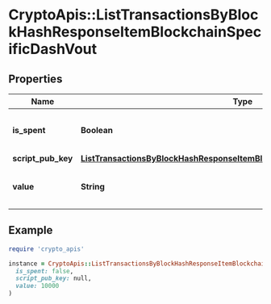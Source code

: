 # CryptoApis::ListTransactionsByBlockHashResponseItemBlockchainSpecificDashVout

## Properties

| Name | Type | Description | Notes |
| ---- | ---- | ----------- | ----- |
| **is_spent** | **Boolean** | Defines whether the output is spent or not. |  |
| **script_pub_key** | [**ListTransactionsByBlockHashResponseItemBlockchainSpecificDashScriptPubKey**](ListTransactionsByBlockHashResponseItemBlockchainSpecificDashScriptPubKey.md) |  |  |
| **value** | **String** | Represents the sent/received amount. |  |

## Example

```ruby
require 'crypto_apis'

instance = CryptoApis::ListTransactionsByBlockHashResponseItemBlockchainSpecificDashVout.new(
  is_spent: false,
  script_pub_key: null,
  value: 10000
)
```

